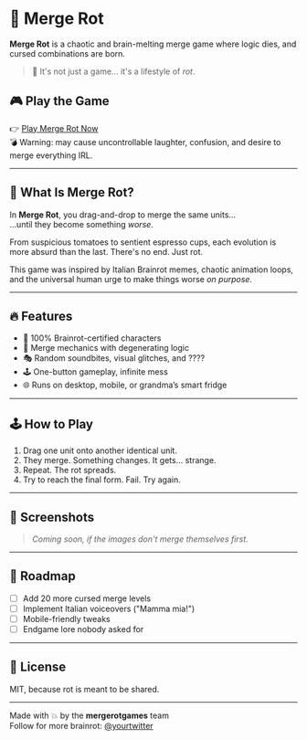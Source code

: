 # 🧠 Merge Rot

**Merge Rot** is a chaotic and brain-melting merge game where logic dies, and cursed combinations are born.

> 🍝 It's not just a game... it's a lifestyle of *rot*.

## 🎮 Play the Game

👉 [Play Merge Rot Now](https://yourgameurl.com)  
💣 Warning: may cause uncontrollable laughter, confusion, and desire to merge everything IRL.

---

## 🧩 What Is Merge Rot?

In **Merge Rot**, you drag-and-drop to merge the same units...  
...until they become something *worse*.

From suspicious tomatoes to sentient espresso cups, each evolution is more absurd than the last. There's no end. Just rot.

This game was inspired by Italian Brainrot memes, chaotic animation loops, and the universal human urge to make things worse *on purpose*.

---

## 🔥 Features

- 🤌 100% Brainrot-certified characters
- 🧬 Merge mechanics with degenerating logic
- 🎭 Random soundbites, visual glitches, and ????
- 🕹️ One-button gameplay, infinite mess
- 🌐 Runs on desktop, mobile, or grandma’s smart fridge

---

## 🕹️ How to Play

1. Drag one unit onto another identical unit.
2. They merge. Something changes. It gets... strange.
3. Repeat. The rot spreads.
4. Try to reach the final form. Fail. Try again.

---

## 👻 Screenshots

> *Coming soon, if the images don't merge themselves first.*

---

## 🚧 Roadmap

- [ ] Add 20 more cursed merge levels
- [ ] Implement Italian voiceovers ("Mamma mia!")
- [ ] Mobile-friendly tweaks
- [ ] Endgame lore nobody asked for

---

## 📜 License

MIT, because rot is meant to be shared.

---

Made with 💥 by the **mergerotgames** team  
Follow for more brainrot: [@yourtwitter](https://twitter.com)  

